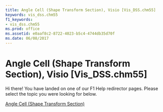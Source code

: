 ```yaml
---
title: Angle Cell (Shape Transform Section), Visio [Vis_DSS.chm55]
keywords: vis_dss.chm55
f1_keywords:
- vis_dss.chm55
ms.prod: office
ms.assetid: e0aaf8c2-8722-4023-b5c4-4744db35d70f
ms.date: 06/08/2017
---
```



# Angle Cell (Shape Transform Section), Visio [Vis_DSS.chm55]

Hi there! You have landed on one of our F1 Help redirector pages. Please select the topic you were looking for below.

[Angle Cell (Shape Transform Section)](http://msdn.microsoft.com/library/d05a001c-9001-90d9-5028-f38b90acc53e%28Office.15%29.aspx)

